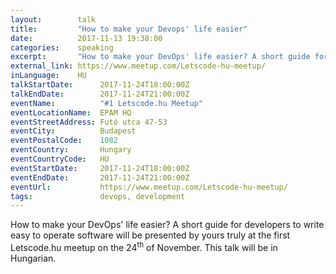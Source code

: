 ```yaml
---
layout:        talk
title:         "How to make your Devops' life easier"
date:          2017-11-13 19:38:00
categories:    speaking
excerpt:       "How to make your DevOps' life easier? A short guide for developers to write easy to operate software will be presented by yours truly at the first Letscode.hu meetup."        
external_link: https://www.meetup.com/Letscode-hu-meetup/
inLanguage:    HU
talkStartDate:      2017-11-24T18:00:00Z 
talkEndDate:        2017-11-24T21:00:00Z
eventName:          "#1 Letscode.hu Meetup"
eventLocationName:  EPAM HQ
eventStreetAddress: Futó utca 47-53
eventCity:          Budapest
eventPostalCode:    1082
eventCountry:       Hungary
eventCountryCode:   HU
eventStartDate:     2017-11-24T18:00:00Z
eventEndDate:       2017-11-24T21:00:00Z
eventUrl:           https://www.meetup.com/Letscode-hu-meetup/
tags:               devops, development
---
```


How to make your DevOps' life easier? A short guide for developers to write easy to operate software will be presented
by yours truly at the first Letscode.hu meetup on the 24<sup>th</sup> of November. This talk will be in Hungarian.
